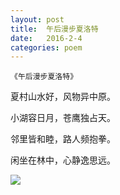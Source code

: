 ```yaml
---
layout: post
title:  午后漫步夏洛特
date:   2016-2-4
categories: poem
---
```

`《午后漫步夏洛特》`

夏村山水好，风物异中原。

小湖容日月，苍鹰独占天。

邻里皆和睦，路人频抱拳。

闲坐在林中，心静逸思远。

<!--more-->

![]({{site.url}}/Images/16.png)